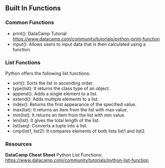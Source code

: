 ## Built In Functions 

### Common Functions 

- print(): DataCamp Tutorial https://www.datacamp.com/community/tutorials/python-print-function
- input(): Allows users to input data that is then calculated using a function 

### List Functions 

Python offers the following list functions:

- sort(): Sorts the list in ascending order.
- type(list): It returns the class type of an object.
- append(): Adds a single element to a list.
- extend(): Adds multiple elements to a list.
- index(): Returns the first appearance of the specified value.
- max(list): It returns an item from the list with max value.
- min(list): It returns an item from the list with min value.
- len(list): It gives the total length of the list.
- list(seq): Converts a tuple into a list.
- cmp(list1, list2): It compares elements of both lists list1 and list2.



### Resources 

**DataCamp Cheat Sheet** Python List Functions: https://www.datacamp.com/community/tutorials/python-list-function
